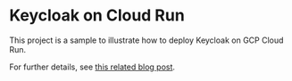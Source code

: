 # Keycloak on Cloud Run

This project is a sample to illustrate how to deploy Keycloak on GCP Cloud Run.

For further details, see [this related blog post](https://blog.ineat-group.com/2023/09/deployer-keycloak-sous-cloudrun/).